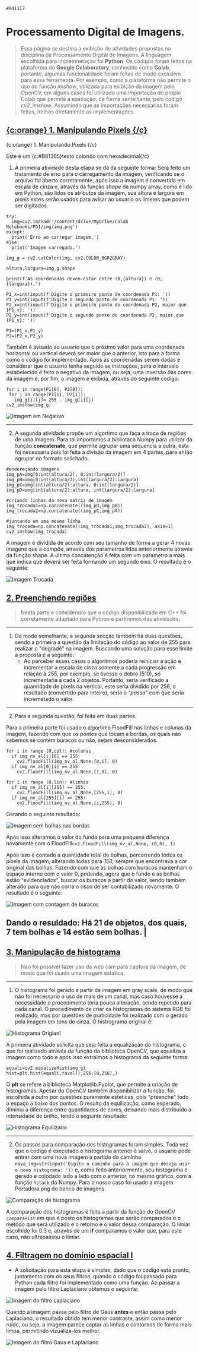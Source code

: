 `#0d1117`
# Processamento Digital de Imagens.

> Essa página se destina a exibição de atividades propostas na disciplina de Processamento Digital de Imagens. 
A linguagem escolhida para implemnetação foi **Python**. 
Os códigos foram feitos na plataforma do **Google Colaboratory**, conhecido como **Colab**, portanto, algumas funcionalidade foram feitas de modo exclusivo para essa ferramenta. 
Por exemplo, como a plataforma não permite o uso do função _imshow_, utilizada para exibição da imagem pelo OpenCV, em alguns casos foi utilizado uma importação do propio Colab que permite a execução, de forma semelhante, pelo codigo *cv2_imshow*. Assumindo que as importações necessarias foram feitas, iremos diretamente as implementações.

## <u>{c:orange} 1. Manipulando Pixels {/c}</u>
{c:orange} 1. Manipulando Pixels {/c}  

Este é um {c:#B81365}texto colorido com hexadecimal{/c} 
1. A primeira atividade desta etapa se dá da seguinte forma: Será feito um tratamento de erro para o carregamento da imagem, verificando se o arquivo foi aberto corretamente, após isso a imagem é convertida em escala de cinza e, através da função _shape_ da numpy array, como é lido em Python, são lidos os atributos da imagem, sua altura e largura em pixels  estes serão usados para avisar ao usuario os limetes que podem ser digitados.

```
try:
  img=cv2.imread('/content/drive/MyDrive/Colab Notebooks/PDI/img/img.png')
except:
  print('Erro ao carregar imagem.')
else:
  print('Imagem carregada.')

img_g = cv2.cvtColor(img, cv2.COLOR_BGR2GRAY)

altura,largura=img_g.shape

print(f'As coordenadas devem estar entre (0,{altura}) e (0,{largura}).')

P1_x=int(input(f'Digite o primeiro ponto de coordenada P1: '))
P1_y=int(input(f'Digite o segundo ponto de coordenada P1: '))
P2_x=int(input(f'Digite o primeiro ponto de coordenada P2, maior que {P1_x}: '))
P2_y=int(input(f'Digite o segundo ponto de coordenada P2, maior que {P1_y}: '))

P1=(P1_x,P1_y)
P2=(P2_x,P2_y)
```
 Também é avisado ao usuario que o próximo valor para uma coordenada horizontal ou vertical deverá ser maior que o anterior, isto para a forma como o  códgio foi implementado.
Após as coordenadas serem dadas e considerar que o usuario tenha seguido as instruções, para o intervalo estabelecido é feito o negativo da imagem, ou seja, uma inversão das cores da imagem e, por fim, a imagem é exibida, através do seguinte codigo:
 ```
 for i in range(P1[0], P2[0]):
  for j in range(P1[1], P2[1]):
    img_g[i][j]= 255 - img_g[i][j]
cv2_imshow(img_g)
```
![Imagem em Negativo](img/print/img_negativa.png)

___
2. A segunda atividade propõe um algortimo que faça a troca de regiões de uma imagem. Para tal importamos a bibliotaca Numpy para utilizar da função **concatenate**, que permite agrupar uma sequencia a outra, esta foi necessaria pois foi feita a divisão da imagem em 4 partes, para então agrupar no formato solicitado.

```
#endereçando imagens
img_pA=img[0:int(altura/2), 0:int(largura/2)]
img_pB=img[0:int(altura/2),int(largura/2):largura]
img_pC=img[int(altura/2):altura, 0:int(largura/2)]
img_pD=img[int(altura/2):altura, int(largura/2):largura]

#criando linhas da nova matriz de imagem
img_trocada1=np.concatenate((img_pD,img_pB))
img_trocada2=np.concatenate((img_pC,img_pA))

#juntando em uma mesma linha
img_trocada=np.concatenate((img_trocada1,img_trocada2), axis=1)
cv2_imshow(img_trocada)
```

A imagem é dividida de acordo com seu tamanho de forma a gerar 4 novas imagens que a compõe, através dos parametros lidos anteriormente através da função shape. 
A última concatenção é feita com um parametro a mais que indica que deverá ser feita formando um segundo eixo. O resultado é o seguinte:

![Imagem Trocada](img/print/imagem_trocada.png)

## <u>2. Preenchendo regiões</u>
> Nesta parte é considerado que o código disponibilizado em C++ foi corretamente adaptado para Python e partiremos das atividades.
___
1. De modo semelhante, a segunda secção também há duas questões, sendo a primeira a questão da limitação do código ao valor de 255 para realizar o "degradê" na imagem. Buscando uma solução para esse limite a proposta é a seguinte: 
    - Ao perceber esses casos o algoritmos poderia reiniciar a ação e incrementar a escala de cinza somente a cada progressão em relação à 255, por exemplo, se tivesse o dobro (510), só incrementaria a cada 2 objetos. Portanto, seria verificado a quanridade de pixels na vertical, este seria dividido por 256, o resultado (convertido para inteiro), seria o _"passo"_ com que seria incremetado o valor.

___
2. Para a segunda questão, foi feita em duas partes.

Para a primeira parte foi usado o algortimo FloodFill nas linhas e colunas da imagem, fazendo com que os pontos que tocam a bordas, os quais não sabemos se contém buracos ou não, sejam desconsiderados.
```
for i in range (0,col): #colunas
  if img_nv_al[i][0] == 255:
    cv2.floodFill(img_nv_al,None,[0,i], 0)
  if img_nv_al[0][i] == 255:
    cv2.floodFill(img_nv_al,None,[i,0], 0)

for i in range (0,lin): #linhas
  if img_nv_al[i][255] == 255:
    cv2.floodFill(img_nv_al,None,[255,i], 0)
  if img_nv_al[255][i] == 255:
    cv2.floodFill(img_nv_al,None,[i,255], 0)
```
Gerando o seguinte resultado: 

![Imagem sem bolhas nas bordas](img/print/imagem_sem_bolhas_borda.png) 

Após isso alteramos o valor do funda para uma pequena diferença novamente com o FloodFill`cv2.floodFill(img_nv_al,None, (0,0), 1)`

Após isso é contado a quantidade total de bolhas, percorrendo todos os pixels da imagem, alterando todas para _150_, sempre que encontrava a cor original das bolhas. Fazendo com que as bolhas com buracos mantenham o espaço interno com o valor 0, podendo, agora que o fundo e as bolhas estão "evidenciados", buscar os buracos a partir do valor, sendo também alterado para que não corra o risco de ser contabilizado novamente. O resultado é o seguinte:

![Imagem com contagem de buracos](img/print/buracos_contados.png)

Dando o resuldado: 
Há 21 de objetos, dos quais, 7 tem bolhas e 14 estão sem bolhas. |
------


## <u>3. Manipulação de histograma</u>
> Não foi possível fazer uso da web cam para captura da imagem, de modo que foi usado uma imagem estatica.
___
1. O histograma foi gerado a partir da imagem em gray scale, de modo que não foi necessario o uso de mais de um canal, mas caso houvesse a necessidade o procedimento teria pouca alteração, sendo repetido para cada canal. O procedimento de criar os histogramas do sistema RGB foi realizado, mas por questões de praticidade foi realizado com o gerado pela imagem em tons de cinza.
O histrograma original é:

![Histograma Origianl](img/print/histg.png)

A primeira atividade solicita que seja feita a equalização do histograma, o que foi realizado através da função da biblioteca OpenCV, que equaliza a imagem como todo e após isso extraimos o histograma da seguinte forma:
```
equali=cv2.equalizeHist(img_g)
hist=plt.hist(equali.ravel(),256,[0,256],)
```
O **plt** se refere a biblioteca Matplotlib.Pyplot, que permite a criação de histogramas. Apesar do OpenCV também disponibilizar a função, foi escolhida a outro por questões puramente esteticas, pois "preenche" todo o espaço a baixo dos pontos. O resulto da equilização, como esperado, diminiu a diferença entre quantidades de cores, deixando mais distribuido a intensidade do brilho, tendo o seguinte resultado:

![Histograma Equilizado](img/print/histg_equali.png)

___
2. Os passos para comparação dos histogramas foram simples. Toda vez que o codigo é executado o histograma anterior é salvo, o usuario pode entrar com uma nova imagem a partido do caminho `nova_img=str(input('Digite o caminho para a imagem que deseja usar o novo histograma: '))` e, como feito anteriormente, seu histograma é gerado e colodado lado a lado com o anterior, no mesmo gráfico, com a função `hstack` do Numpy.
Para o nosso caso foi usado a imagem Portadora.png do banco de imagens.

![Comparação de histograma](img/print/histg_comp.png)

A comparação dos histogramas é feita a partir da função do OpenCV `compareHist` em que é posto os histogramas que serão comparados e o metódo que será utilizado e o retorno é o valor dessa comparação.
O limiar escolhido foi 0.3 e, através de um **if** comparamos o valor que, para este caso, não ultrapassou o limiar.

## <u>4. Filtragem no domínio espacial I</u>

- A solicitação para esta etapa é simples, dado que o código está pronto, juntamento com os seus filtros, quando o código foi passado para Python cada filtro foi implementado como uma função.
Ao passar a imagem pelo filtro Laplaciano obtemos o seguinte: 

![Imagem do filtro Laplaciano](img/print/laplac.png)

Quando a imagem passa pelo filtro de Gaus **antes** e então passa pelo Laplaciano, o resultado obtido tem menor contraste, assim como menor ruído, ou seja, a imagem parece captar as linhas e contornos de forma mais limpa, permitindo vizualiza-los melhor.

![Imagem do filtro Gaus e Laplaciano](img/print/gaus_laplaciano.png)